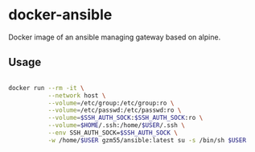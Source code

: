 # docker-ansible

Docker image of an ansible managing gateway based on alpine.

## Usage

```Bash

docker run --rm -it \
           --network host \
           --volume=/etc/group:/etc/group:ro \
           --volume=/etc/passwd:/etc/passwd:ro \
           --volume=$SSH_AUTH_SOCK:$SSH_AUTH_SOCK:ro \
           --volume=$HOME/.ssh:/home/$USER/.ssh \
           --env SSH_AUTH_SOCK=$SSH_AUTH_SOCK \
           -w /home/$USER gzm55/ansible:latest su -s /bin/sh $USER

```
